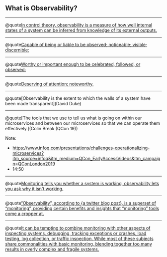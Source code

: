 ## What is Observability?

---

@quote[In control theory, observability is a measure of how well internal states of a system can be inferred from knowledge of its external outputs.](wikipedia.org/wiki/Observability)

---

@quote[Capable of being or liable to be observed; noticeable; visible; discernible:](dictionary.com/browse/observability)

---

@quote[Worthy or important enough to be celebrated, followed, or observed:](dictionary.com/browse/observability)

---

@quote[Deserving of attention; noteworthy.](dictionary.com/browse/observability)

---

@quote[Observability is the extent to which the walls of a system have been made transparent](David Duke)

---

@quote[The tools that we use to tell us what is going on within our microservices and between our microservices so that we can operate them effectively.](Colin Break (QCon 19))

Note:
- https://www.infoq.com/presentations/challenges-operationalizing-microservices?itm_source=infoq&itm_medium=QCon_EarlyAccessVideos&itm_campaign=QConLondon2019
- 14:50
---

@quote[Monitoring tells you whether a system is working, observability lets you ask why it isn't working.](vividcortex.com/blog/monitoring-isnt-observability)

---

@quote[“Observability”, according to {a twitter blog post}, is a superset of “monitoring”, providing certain benefits and insights that “monitoring” tools come a cropper at.](medium.com/@copyconstruct/monitoring-and-observability-8417d1952e1c)

---

@quote[It can be tempting to combine monitoring with other aspects of inspecting systems, debugging, tracking exceptions or crashes, load testing, log collection, or traffic inspection. While most of these subjects share commonalities with basic monitoring, blending together too many results in overly complex and fragile systems.](landing.google.com/sre/sre-book/chapters/monitoring-distributed-systems/)